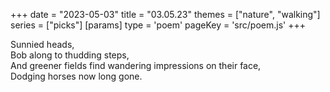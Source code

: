 +++
date = "2023-05-03"
title = "03.05.23"
themes = ["nature", "walking"]
series = ["picks"]
[params]
  type = 'poem'
  pageKey = 'src/poem.js'
+++

Sunnied heads,  
Bob along to thudding steps,  
And greener fields find wandering impressions on their face,  
Dodging horses now long gone.
